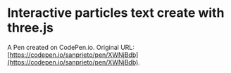 # Interactive particles text create with three.js 

A Pen created on CodePen.io. Original URL: [https://codepen.io/sanprieto/pen/XWNjBdb](https://codepen.io/sanprieto/pen/XWNjBdb).


